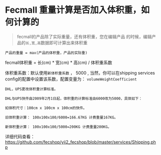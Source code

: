 Fecmall 重量计算是否加入体积重，如何计算的
==================


> fecmall的产品除了实际重量，还有体积重，您在编辑产品
的时候，编辑产品的`长,宽,高`数据即可计算出来体积重

```
产品的重量 = max(产品的体积重，产品的实际重)
```

fecmall体积重 = 长(cm) * 宽(cm) * 高(cm) / 体积重系数 

体积重系数：默认使用`新体积重系数` ， 5000 , 当然，你可以在shipping services config的配置中设置该系数，配置变量为：
`volumeWeightCoefficient`

```
DHL，UPS更改体积重计算标准。

DHL与UPS快件由2009年2月1日起，体积重的计算标准由6000改为5000，具体如下：

如体积尺寸：100cm x 100cm x 100cm的快件。

旧体积重计算： 100x100x100/6000=166.67KG 计费重量167KG。

新体积重计算： 100x100x100/5000=200KG 计费重量200KG。
```


详细代码查看：https://github.com/fecshop/yii2_fecshop/blob/master/services/Shipping.php






